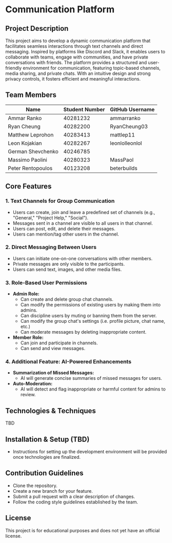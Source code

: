 # Communication Platform

## Project Description

This project aims to develop a dynamic communication platform that facilitates seamless interactions through text channels and direct messaging. Inspired by platforms like Discord and Slack, it enables users to collaborate with teams, engage with communities, and have private conversations with friends. The platform provides a structured and user-friendly environment for communication, featuring topic-based channels, media sharing, and private chats. With an intuitive design and strong privacy controls, it fosters efficient and meaningful interactions.

## Team Members

| Name              | Student Number | GitHub Username |
| ----------------- | -------------- | --------------- |
| Ammar Ranko       | 40281232       | ammarranko      |
| Ryan Cheung       | 40282200       | RyanCheung03    |
| Matthew Leprohon  | 40283413       | mattlep11       |
| Leon Kojakian     | 40282267       | leonlolleonlol  |
| German Shevchenko | 40246785       |                 |
| Massimo Paolini   | 40280323       | MassPaol        |
| Peter Rentopoulos | 40123208       | beterbuilds     |

## Core Features

### 1. Text Channels for Group Communication

- Users can create, join and leave a predefined set of channels (e.g., "General," "Project Help," "Social").
- Messages sent in a channel are visible to all users in that channel.
- Users can post, edit, and delete their messages.
- Users can mention/tag other users in the channel.

### 2. Direct Messaging Between Users

- Users can initiate one-on-one conversations with other members.
- Private messages are only visible to the participants.
- Users can send text, images, and other media files.

### 3. Role-Based User Permissions

- **Admin Role:**
  - Can create and delete group chat channels.
  - Can modify the permissions of existing users by making them into admins.
  - Can discipline users by muting or banning them from the server.
  - Can modify the group chat's settings (i.e. profile picture, chat name, etc.)
  - Can moderate messages by deleting inappropriate content.
- **Member Role:**
  - Can join and participate in channels.
  - Can send and view messages.

### 4. Additional Feature: AI-Powered Enhancements

- **Summarization of Missed Messages:**
  - AI will generate concise summaries of missed messages for users.
- **Auto-Moderation:**
  - AI will detect and flag inappropriate or harmful content for admins to review.

## Technologies & Techniques
TBD

## Installation & Setup (TBD)

- Instructions for setting up the development environment will be provided once technologies are finalized.

## Contribution Guidelines

- Clone the repository.
- Create a new branch for your feature.
- Submit a pull request with a clear description of changes.
- Follow the coding style guidelines established by the team.

## License

This project is for educational purposes and does not yet have an official license.


